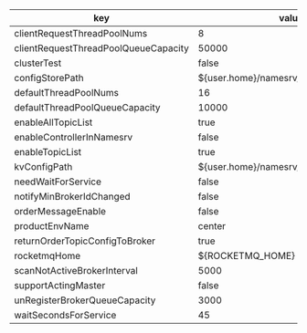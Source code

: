 |key|value|important|
|---|---|---|
|clientRequestThreadPoolNums|8||
|clientRequestThreadPoolQueueCapacity|50000||
|clusterTest|false||
|configStorePath|${user.home}/namesrv/namesrv.properties||
|defaultThreadPoolNums|16||
|defaultThreadPoolQueueCapacity|10000||
|enableAllTopicList|true||
|enableControllerInNamesrv|false||
|enableTopicList|true||
|kvConfigPath|${user.home}/namesrv/kvConfig.json||
|needWaitForService|false||
|notifyMinBrokerIdChanged|false||
|orderMessageEnable|false||
|productEnvName|center||
|returnOrderTopicConfigToBroker|true||
|rocketmqHome|${ROCKETMQ_HOME}||
|scanNotActiveBrokerInterval|5000||
|supportActingMaster|false||
|unRegisterBrokerQueueCapacity|3000||
|waitSecondsForService|45||
